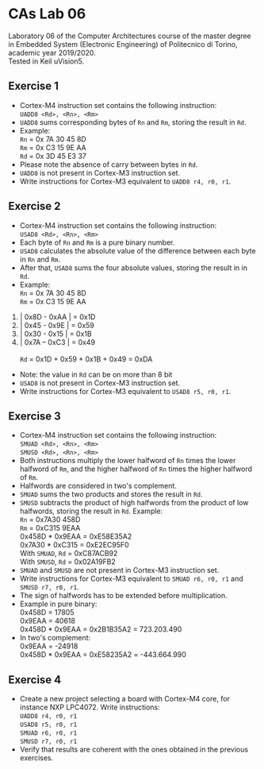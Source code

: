 # CAs Lab 06
Laboratory 06 of the Computer Architectures course of the master degree in Embedded System (Electronic Engineering) of Politecnico di Torino, academic year 2019/2020.<br/>
Tested in Keil uVision5.

## Exercise 1
- Cortex-M4 instruction set contains the following instruction:<br/>
`UADD8 <Rd>, <Rn>, <Rm>`
- `UADD8` sums corresponding bytes of `Rn` and `Rm`, storing the result in `Rd`.
- Example:<br/>
`Rn` = 0x 7A 30 45 8D<br/>
`Rm` = 0x C3 15 9E AA<br/>
`Rd` = 0x 3D 45 E3 37
- Please note the absence of carry between bytes in `Rd`.
- `UADD8` is not present in Cortex-M3 instruction set.
- Write instructions for Cortex-M3 equivalent to `UADD8 r4, r0, r1`.

## Exercise 2
- Cortex-M4 instruction set contains the following instruction:<br/>
`USAD8 <Rd>, <Rn>, <Rm>`
- Each byte of `Rn` and `Rm` is a pure binary number.
- `USAD8` calculates the absolute value of the difference between each byte in `Rn` and `Rm`.
- After that, `USAD8` sums the four absolute values, storing the result in in `Rd`.
- Example:<br/>
`Rn` = 0x 7A 30 45 8D<br/>
`Rm` = 0x C3 15 9E AA<br/>
1. | 0x8D - 0xAA | = 0x1D<br/>
2. | 0x45 - 0x9E | = 0x59<br/>
3. | 0x30 - 0x15 | = 0x1B<br/>
4. | 0x7A – 0xC3 | = 0x49<br/><br/>
`Rd` = 0x1D + 0x59 + 0x1B + 0x49 = 0xDA
- Note: the value in `Rd` can be on more than 8 bit
- `USAD8` is not present in Cortex-M3 instruction set.
- Write instructions for Cortex-M3 equivalent to `USAD8 r5, r0, r1`.

## Exercise 3
- Cortex-M4 instruction set contains the following instruction:<br/>
`SMUAD <Rd>, <Rn>, <Rm>`<br/>
`SMUSD <Rd>, <Rn>, <Rm>`<br/>
- Both instructions multiply the lower halfword of `Rn` times the lower halfword of `Rm`, and the higher halfword of `Rn` times the higher halfword of `Rm`.
- Halfwords are considered in two's complement.
- `SMUAD` sums the two products and stores the result in `Rd`.
- `SMUSD` subtracts the product of high halfwords from the product of low halfwords, storing the result in `Rd`.
Example:<br/>
`Rn` = 0x7A30 458D<br/>
`Rm` = 0xC315 9EAA<br/>
0x458D * 0x9EAA = 0xE58E35A2<br/>
0x7A30 * 0xC315 = 0xE2EC95F0<br/>
With `SMUAD`, `Rd` = 0xC87ACB92<br/>
With `SMUSD`, `Rd` = 0x02A19FB2<br/>
- `SMUAD` and `SMUSD` are not present in Cortex-M3 instruction set.
- Write instructions for Cortex-M3 equivalent to `SMUAD r6, r0, r1` and `SMUSD r7, r0, r1`.
- The sign of halfwords has to be extended before multiplication.
- Example in pure binary:<br/>
0x458D = 17805<br/>
0x9EAA = 40618<br/>
0x458D * 0x9EAA = 0x2B1B35A2 = 723.203.490<br/>
- In two's complement:<br/>
0x9EAA = -24918<br/>
0x458D * 0x9EAA = 0xE58235A2 = -443.664.990<br/>

## Exercise 4
- Create a new project selecting a board with Cortex-M4 core, for instance NXP LPC4072.
Write instructions:<br/>
`UADD8 r4, r0, r1`<br/>
`USAD8 r5, r0, r1`<br/>
`SMUAD r6, r0, r1`<br/>
`SMUSD r7, r0, r1`<br/>
- Verify that results are coherent with the ones obtained in the previous exercises.
